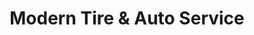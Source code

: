 ---
title: "Modern Tire & Auto Service"
url: /newington/modern-tire-und-auto-service/
shop: Autowerkstatt
---